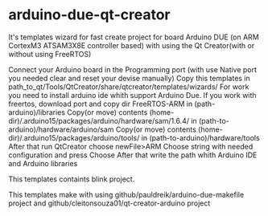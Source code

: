 # arduino-due-qt-creator
It's templates wizard for fast create project for board Arduino DUE (on ARM CortexM3 ATSAM3X8E controller based) with using the Qt Creator(with or without using FreeRTOS)

Connect your Arduino board in the Programming port (with use Native port you needed clear and reset your devise manually)
Copy this templates in path_to_qt/Tools/QtCreator/share/qtcreator/templates/wizards/
For work you need to install arduino ide whith support Arduino Due.
If you work with freertos, download port and copy dir FreeRTOS-ARM in (path-arduino)/libraries
Copy(or move) contents (home-dir)/.arduino15/packages/arduino/hardware/sam/1.6.4/ in (path-to-arduino)/hardware/arduino/sam
Copy(or move) contents (home-dir)/.arduino15/packages/arduino/tools/ in (path-to-arduino)/hardware/tools
After that run QtCreator choose newFile>ARM
Choose string with needed configuration and press Choose
After that write the path whith Arduino IDE and Arduino libraries

This templates containts blink project.

This templates make with using github/pauldreik/arduino-due-makefile project and github/cleitonsouza01/qt-creator-arduino project
